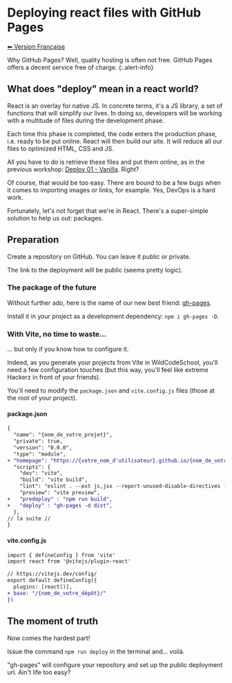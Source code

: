 # Deploying react files with GitHub Pages

[⬅ Version Française](./README-FR)

Why GitHub Pages? Well, quality hosting is often not free. GitHub Pages offers a decent service free of charge.
{:.alert-info}

## What does "deploy" mean in a react world?

React is an overlay for native JS. In concrete terms, it's a JS library, a set of functions that will simplify our lives. In doing so, developers will be working with a multitude of files during the development phase.

Each time this phase is completed, the code enters the production phase, i.e. ready to be put online. React will then build our site. It will reduce all our files to optimized HTML, CSS and JS.

All you have to do is retrieve these files and put them online, as in the previous workshop: [Deploy 01 - Vanilla](https://wildcodeschool.github.io/workshop-deploy-vanilla/README-FR). Right?

Of course, that would be too easy. There are bound to be a few bugs when it comes to importing images or links, for example. Yes, DevOps is a hard work.

Fortunately, let's not forget that we're in React. There's a super-simple solution to help us out: packages.

## Preparation

Create a repository on GitHub. You can leave it public or private.

The link to the deployment will be public (seems pretty logic).

### The package of the future

Without further ado, here is the name of our new best friend: [gh-pages](https://www.npmjs.com/package/gh-pages).

Install it in your project as a development dependency: `npm i gh-pages -D`.

### With Vite, no time to waste...

... but only if you know how to configure it.

Indeed, as you generate your projects from Vite in WildCodeSchool, you'll need a few configuration touches (but this way, you'll feel like extreme Hackerz in front of your friends).

You'll need to modify the `package.json` and `vite.config.js` files (those at the root of your project).

#### package.json

```diff
{
  "name": "{nom_de_votre_projet}",
  "private": true,
  "version": "0.0.0",
  "type": "module",
+ "homepage": "https://{votre_nom_d'utilisateur}.github.io/{nom_de_votre_dépôt}/",
  "scripts": {
    "dev": "vite",
    "build": "vite build",
    "lint": "eslint . --ext js,jsx --report-unused-disable-directives --max-warnings 0",
    "preview": "vite preview",
+   "predeploy" : "npm run build",
+   "deploy" : "gh-pages -d dist",
  },
// la suite //
}
```

#### vite.config.js

```diff
import { defineConfig } from 'vite'
import react from '@vitejs/plugin-react'

// https://vitejs.dev/config/
export default defineConfig({
  plugins: [react()],
+ base: "/{nom_de_votre_dépôt}/"
})
```

## The moment of truth

Now comes the hardest part!

Issue the command `npm run deploy` in the terminal and... voilà.

"gh-pages" will configure your repository and set up the public deployment url. Ain't life too easy?
